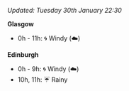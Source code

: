 *Updated: Tuesday 30th January 22:30*

**Glasgow**

* 0h - 11h: :cyclone: Windy (:cloud:)

**Edinburgh**

* 0h - 9h: :cyclone: Windy (:cloud:)
* 10h, 11h: :umbrella: Rainy
